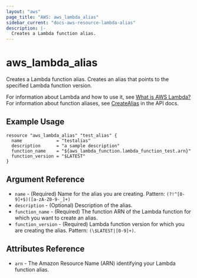```yaml
---
layout: "aws"
page_title: "AWS: aws_lambda_alias"
sidebar_current: "docs-aws-resource-lambda-alias"
description: |-
  Creates a Lambda function alias.
---
```


# aws\_lambda\_alias

Creates a Lambda function alias. Creates an alias that points to the specified Lambda function version.

For information about Lambda and how to use it, see [What is AWS Lambda?][1]
For information about function aliases, see [CreateAlias][2] in the API docs.

## Example Usage

```
resource "aws_lambda_alias" "test_alias" {
  name             = "testalias"
  description      = "a sample description"
  function_name    = "${aws_lambda_function.lambda_function_test.arn}"
  function_version = "$LATEST"
}
```

## Argument Reference

* `name` - (Required) Name for the alias you are creating. Pattern: `(?!^[0-9]+$)([a-zA-Z0-9-_]+)`
* `description` - (Optional) Description of the alias.
* `function_name` - (Required) The function ARN of the Lambda function for which you want to create an alias.
* `function_version` - (Required) Lambda function version for which you are creating the alias. Pattern: `(\$LATEST|[0-9]+)`.

## Attributes Reference

* `arn` - The Amazon Resource Name (ARN) identifying your Lambda function alias.

[1]: http://docs.aws.amazon.com/lambda/latest/dg/welcome.html
[2]: http://docs.aws.amazon.com/lambda/latest/dg/API_CreateAlias.html
